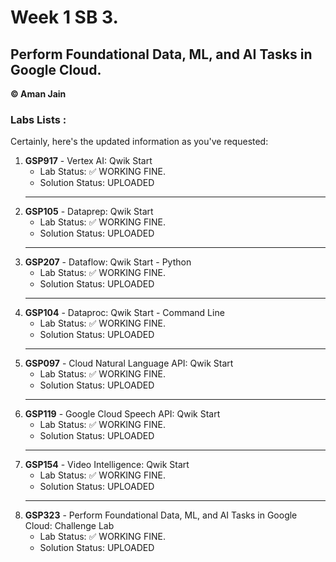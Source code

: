 # Week 1 SB 3.
## Perform Foundational Data, ML, and AI Tasks in Google Cloud.
**©️ Aman Jain**<br>

### Labs Lists :
Certainly, here's the updated information as you've requested:

1. **GSP917** - Vertex AI: Qwik Start
   - Lab Status: ✅ WORKING FINE.
   - Solution Status: UPLOADED
   ---
2. **GSP105** - Dataprep: Qwik Start
   - Lab Status: ✅ WORKING FINE.
   - Solution Status: UPLOADED
   ---
3. **GSP207** - Dataflow: Qwik Start - Python
   - Lab Status: ✅ WORKING FINE.
   - Solution Status: UPLOADED
   ---
4. **GSP104** - Dataproc: Qwik Start - Command Line
   - Lab Status: ✅ WORKING FINE.
   - Solution Status: UPLOADED
   ---
5. **GSP097** - Cloud Natural Language API: Qwik Start
   - Lab Status: ✅ WORKING FINE.
   - Solution Status: UPLOADED
   ---
6. **GSP119** - Google Cloud Speech API: Qwik Start
   - Lab Status: ✅ WORKING FINE.
   - Solution Status: UPLOADED
   ---
7. **GSP154** - Video Intelligence: Qwik Start
   - Lab Status: ✅ WORKING FINE.
   - Solution Status: UPLOADED
   ---
8. **GSP323** - Perform Foundational Data, ML, and AI Tasks in Google Cloud: Challenge Lab
   - Lab Status: ✅ WORKING FINE.
   - Solution Status: UPLOADED
